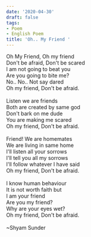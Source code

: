 ```yaml
---
date: '2020-04-30'
draft: false
tags:
- Poem
- English Poem
title: 'Oh.. My Friend '
---
```

Oh My Friend, Oh my friend\
Don't be afraid, Don't be scared\
I am not going to beat you\
Are you going to bite me? \
No.. No.. Not say dared\
Oh my friend, Don't be afraid. \
  \
Listen we are friends \
Both are created by same god\
Don't bark on me dude\
You are making me scared \
Oh my friend, Don't be afraid. \
  \
Friend! We are homemates\
We are living in same home \
I'll listen all your sorrows\
I'll tell you all my sorrows \
I'll follow whatever I have said\
Oh my friend, Don't be afraid. \
  \
I know human behaviour \
It is not worth faith but\
I am your friend \
Are you my friend? \
Why are your eyes wet? \
Oh my friend, Don't be afraid.\
  \
~Shyam Sunder